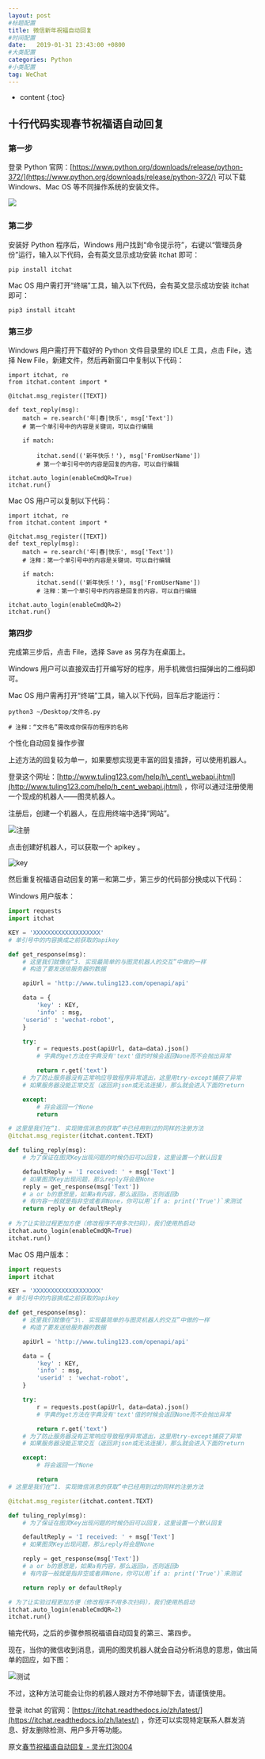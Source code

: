 ```yaml
---
layout: post
#标题配置
title: 微信新年祝福自动回复
#时间配置
date:   2019-01-31 23:43:00 +0800
#大类配置
categories: Python
#小类配置
tag: WeChat
---
```


* content
{:toc}

## 十行代码实现春节祝福语自动回复

### 第一步

登录 Python 官网：[https://www.python.org/downloads/release/python-372/](https://www.python.org/downloads/release/python-372/) 可以下载 Windows、Mac OS 等不同操作系统的安装文件。

![](/styles/images/2019-02-02-wechat-auto-reply/1ps9yMifp3UBEwRd.png)﻿

### 第二步

安装好 Python 程序后，Windows 用户找到“命令提示符”，右键以“管理员身份”运行，输入以下代码，会有英文显示成功安装 itchat 即可： 
```
pip install itchat
```
  

Mac OS 用户需打开“终端”工具，输入以下代码，会有英文显示成功安装 itchat 即可：

```
pip3 install itcaht
```
  

### 第三步

Windows 用户需打开下载好的 Python 文件目录里的 IDLE 工具，点击 File，选择 New File，新建文件，然后再新窗口中复制以下代码： 
```
import itchat, re
from itchat.content import *

@itchat.msg_register([TEXT])

def text_reply(msg):
	match = re.search('年|春|快乐', msg['Text'])
	# 第一个单引号中的内容是关键词，可以自行编辑

	if match:

		itchat.send(('新年快乐！'), msg['FromUserName'])
		# 第一个单引号中的内容是回复的内容，可以自行编辑

itchat.auto_login(enableCmdQR=True)
itchat.run()
```
  

Mac OS 用户可以复制以下代码：
```
import itchat, re
from itchat.content import *

@itchat.msg_register([TEXT])
def text_reply(msg):
	match = re.search('年|春|快乐', msg['Text'])
	# 注释：第一个单引号中的内容是关键词，可以自行编辑

	if match:
		itchat.send(('新年快乐！'), msg['FromUserName'])
		# 注释：第一个单引号中的内容是回复的内容，可以自行编辑

itchat.auto_login(enableCmdQR=2)
itchat.run()
```

### 第四步

完成第三步后，点击 File，选择 Save as 另存为在桌面上。

  

Windows 用户可以直接双击打开编写好的程序，用手机微信扫描弹出的二维码即可。

  

Mac OS 用户需再打开“终端”工具，输入以下代码，回车后才能运行：

``` 
python3 ~/Desktop/文件名.py

# 注释：“文件名”需改成你保存的程序的名称
```

个性化自动回复操作步骤



上述方法的回复较为单一，如果要想实现更丰富的回复措辞，可以使用机器人。  

登录这个网址：[http://www.tuling123.com/help/h\_cent\_webapi.jhtml](http://www.tuling123.com/help/h_cent_webapi.jhtml) ，你可以通过注册使用一个现成的机器人——图灵机器人。

注册后，创建一个机器人，在应用终端中选择“网站”。

![注册](/styles/images/2019-02-02-wechat-auto-reply/GPiVbcCBFG4UPhhU.png)﻿

点击创建好机器人，可以获取一个 apikey 。


![key](/styles/images/2019-02-02-wechat-auto-reply/ckr9RN3RNZQxf13l.png)﻿

然后重复祝福语自动回复的第一和第二步，第三步的代码部分换成以下代码：

Windows 用户版本：

```python
import requests
import itchat

KEY = 'XXXXXXXXXXXXXXXXXXX'
# 单引号中的内容换成之前获取的apikey

def get_response(msg):
	# 这里我们就像在“3. 实现最简单的与图灵机器人的交互”中做的一样
	# 构造了要发送给服务器的数据

	apiUrl = 'http://www.tuling123.com/openapi/api'

	data = {
		'key' : KEY,
		'info' : msg,
	'userid' : 'wechat-robot',
	}

	try:
		r = requests.post(apiUrl, data=data).json()
		# 字典的get方法在字典没有'text'值的时候会返回None而不会抛出异常

		return r.get('text')
	# 为了防止服务器没有正常响应导致程序异常退出，这里用try-except捕获了异常
	# 如果服务器没能正常交互（返回非json或无法连接），那么就会进入下面的return

	except:
		# 将会返回一个None
		return

# 这里是我们在“1. 实现微信消息的获取”中已经用到过的同样的注册方法
@itchat.msg_register(itchat.content.TEXT)

def tuling_reply(msg):
	# 为了保证在图灵Key出现问题的时候仍旧可以回复，这里设置一个默认回复

	defaultReply = 'I received: ' + msg['Text']
	# 如果图灵Key出现问题，那么reply将会是None
	reply = get_response(msg['Text'])
	# a or b的意思是，如果a有内容，那么返回a，否则返回b
	# 有内容一般就是指非空或者非None，你可以用`if a: print('True')`来测试
	return reply or defaultReply
	
# 为了让实验过程更加方便（修改程序不用多次扫码），我们使用热启动
itchat.auto_login(enableCmdQR=True)
itchat.run()
```

Mac OS 用户版本：

```python
import requests
import itchat

KEY = 'XXXXXXXXXXXXXXXXXXX'
# 单引号中的内容换成之前获取的apikey

def get_response(msg):
	# 这里我们就像在“3\. 实现最简单的与图灵机器人的交互”中做的一样
	# 构造了要发送给服务器的数据

	apiUrl = 'http://www.tuling123.com/openapi/api'

	data = {
		'key' : KEY,
		'info' : msg,
		'userid' : 'wechat-robot',
	}

	try:
		r = requests.post(apiUrl, data=data).json()
		# 字典的get方法在字典没有'text'值的时候会返回None而不会抛出异常

		return r.get('text')
	# 为了防止服务器没有正常响应导致程序异常退出，这里用try-except捕获了异常
	# 如果服务器没能正常交互（返回非json或无法连接），那么就会进入下面的return

	except:
		# 将会返回一个None

		return
# 这里是我们在“1. 实现微信消息的获取”中已经用到过的同样的注册方法

@itchat.msg_register(itchat.content.TEXT)

def tuling_reply(msg):
	# 为了保证在图灵Key出现问题的时候仍旧可以回复，这里设置一个默认回复

	defaultReply = 'I received: ' + msg['Text']
	# 如果图灵Key出现问题，那么reply将会是None

	reply = get_response(msg['Text'])
	# a or b的意思是，如果a有内容，那么返回a，否则返回b
	# 有内容一般就是指非空或者非None，你可以用`if a: print('True')`来测试

	return reply or defaultReply

# 为了让实验过程更加方便（修改程序不用多次扫码），我们使用热启动
itchat.auto_login(enableCmdQR=2)
itchat.run()
```

输完代码，之后的步骤参照祝福语自动回复的第三、第四步。

现在，当你的微信收到消息，调用的图灵机器人就会自动分析消息的意思，做出简单的回应，如下图：

﻿![测试](/styles/images/2019-02-02-wechat-auto-reply/0oYsW7KdK0c4kC7N.png)﻿

不过，这种方法可能会让你的机器人跟对方不停地聊下去，请谨慎使用。

登录 itchat 的官网：[https://itchat.readthedocs.io/zh/latest/](https://itchat.readthedocs.io/zh/latest/) ，你还可以实现特定联系人群发消息、好友删除检测、用户多开等功能。

原文[春节祝福语自动回复 - 灵光灯泡004](https://shimo.im/docs/vCYHZ04LWTsugigR?from=singlemessage&isappinstalled=0)